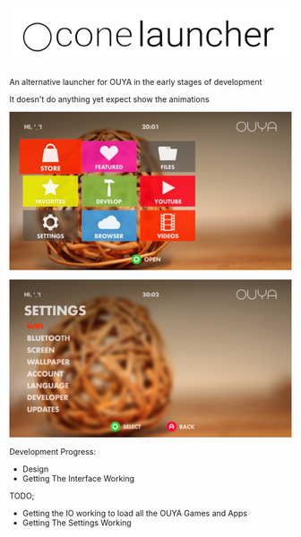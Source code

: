 ![Alt text](/Logo/Logo.png "Optional title")
=============

An alternative launcher for OUYA in the early stages of development

It doesn't do anything yet expect show the animations

![Alt text](/Screenshots/screen_one.png "Optional title")

![Alt text](/Screenshots/screen_two.png "Optional title")

Development Progress:
- Design
- Getting The Interface Working

TODO;
- Getting the IO working to load all the OUYA Games and Apps
- Getting The Settings Working
